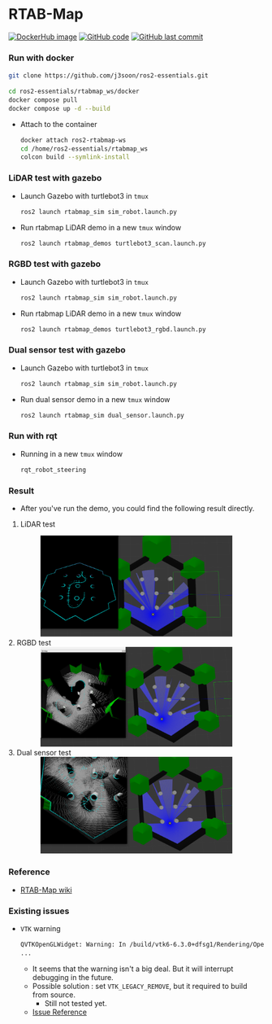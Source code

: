 # RTAB-Map

[![DockerHub image](https://img.shields.io/badge/dockerhub-image-important.svg?logo=docker)](https://hub.docker.com/r/j3soon/ros2-rtabmap-ws/tags)
[![GitHub code](https://img.shields.io/badge/code-blue?logo=github&label=github)](https://github.com/j3soon/ros2-essentials/tree/main/rtabmap_ws)
[![GitHub last commit](https://img.shields.io/github/last-commit/j3soon/ros2-essentials?path=rtabmap_ws)](https://github.com/j3soon/ros2-essentials/commits/main/rtabmap_ws)

### Run with docker

```bash
git clone https://github.com/j3soon/ros2-essentials.git
```

```bash
cd ros2-essentials/rtabmap_ws/docker
docker compose pull
docker compose up -d --build
```

- Attach to the container
  ```sh
  docker attach ros2-rtabmap-ws
  cd /home/ros2-essentials/rtabmap_ws
  colcon build --symlink-install
  ```

### LiDAR test with gazebo

- Launch Gazebo with turtlebot3 in `tmux`
  ```bash
  ros2 launch rtabmap_sim sim_robot.launch.py
  ```
- Run rtabmap LiDAR demo in a new `tmux` window
  ```bash
  ros2 launch rtabmap_demos turtlebot3_scan.launch.py
  ```

### RGBD test with gazebo

- Launch Gazebo with turtlebot3 in `tmux`
  ```bash
  ros2 launch rtabmap_sim sim_robot.launch.py
  ```
- Run rtabmap LiDAR demo in a new `tmux` window
  ```bash
  ros2 launch rtabmap_demos turtlebot3_rgbd.launch.py
  ```

### Dual sensor test with gazebo

- Launch Gazebo with turtlebot3 in `tmux`
  ```bash
  ros2 launch rtabmap_sim sim_robot.launch.py
  ```
- Run dual sensor demo in a new `tmux` window
  ```bash
  ros2 launch rtabmap_sim dual_sensor.launch.py
  ```

### Run with rqt

- Running in a new `tmux` window
  ```bash
  rqt_robot_steering
  ```

### Result

- After you've run the demo, you could find the following result directly.

1. LiDAR test
<center>
  <img src="./assets/lidar_test.png" width="75%"/>
</center>
2. RGBD test
<center>
  <img src="./assets/rgbd_test.png" width="75%"/>
</center>
3. Dual sensor test
<center>
  <img src="./assets/dual_test.png" width="75%"/>
</center>

### Reference

- [RTAB-Map wiki](https://github.com/introlab/rtabmap/wiki)

### Existing issues

- `VTK` warning
  ```bash
  QVTKOpenGLWidget: Warning: In /build/vtk6-6.3.0+dfsg1/Rendering/OpenGL2/vtkOpenGLRenderWindow.cxx, line 781
  ...
  ```
  - It seems that the warning isn't a big deal. But it will interrupt debugging in the future.
  - Possible solution : set `VTK_LEGACY_REMOVE`, but it required to build from source.
      - Still not tested yet.
  - [Issue Reference](https://discourse.vtk.org/t/vtk-9-0-rc1/2916)